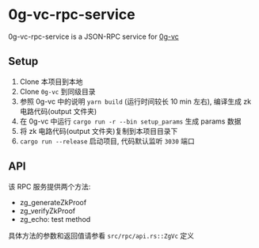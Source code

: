 # 0g-vc-rpc-service

0g-vc-rpc-service is a JSON-RPC service for [0g-vc](https://github.com/0glabs/0g-vc/)

## Setup

1. Clone 本项目到本地
2. Clone `0g-vc` 到同级目录
3. 参照 0g-vc 中的说明 `yarn build` (运行时间较长 10 min 左右), 编译生成 zk 电路代码(output 文件夹)
4. 在 0g-vc 中运行 `cargo run -r --bin setup_params` 生成 params 数据
5. 将 zk 电路代码(output 文件夹)复制到本项目目录下
6. `cargo run --release` 启动项目, 代码默认监听 `3030` 端口

## API

该 RPC 服务提供两个方法:

- zg_generateZkProof
- zg_verifyZkProof
- zg_echo: test method

具体方法的参数和返回值请参看 `src/rpc/api.rs::ZgVc` 定义
